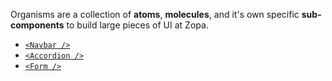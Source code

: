 Organisms are a collection of **atoms**, **molecules**, and it's own specific **sub-components** to build large pieces of UI at Zopa.

- [`<Navbar />`](/#/Components/Organisms/Navbar)
- [`<Accordion />`](/#/Components/Organisms/Accordion)
- [`<Form />`](/#/Components/Organisms/Form)
